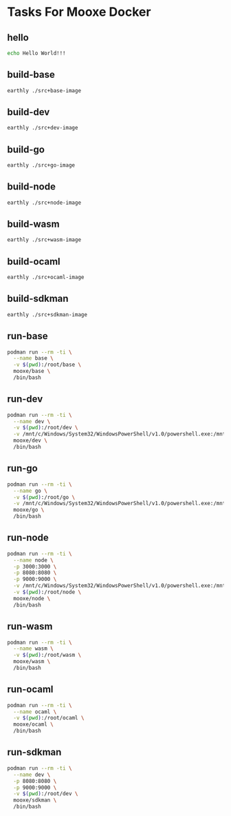 # Tasks For Mooxe Docker

## hello

```sh
echo Hello World!!!
```

## build-base

```sh
earthly ./src+base-image
```

## build-dev

```sh
earthly ./src+dev-image
```

## build-go

```sh
earthly ./src+go-image
```

## build-node

```sh
earthly ./src+node-image
```

## build-wasm

```sh
earthly ./src+wasm-image
```

## build-ocaml

```sh
earthly ./src+ocaml-image
```

## build-sdkman

```sh
earthly ./src+sdkman-image
```

## run-base

```sh
podman run --rm -ti \
  --name base \
  -v $(pwd):/root/base \
  mooxe/base \
  /bin/bash
```

## run-dev

```sh
podman run --rm -ti \
  --name dev \
  -v $(pwd):/root/dev \
  -v /mnt/c/Windows/System32/WindowsPowerShell/v1.0/powershell.exe:/mnt/c/Windows/System32/WindowsPowerShell/v1.0/powershell.exe \
  mooxe/dev \
  /bin/bash
```

## run-go

```sh
podman run --rm -ti \
  --name go \
  -v $(pwd):/root/go \
  -v /mnt/c/Windows/System32/WindowsPowerShell/v1.0/powershell.exe:/mnt/c/Windows/System32/WindowsPowerShell/v1.0/powershell.exe \
  mooxe/go \
  /bin/bash
```

## run-node

```sh
podman run --rm -ti \
  --name node \
  -p 3000:3000 \
  -p 8080:8080 \
  -p 9000:9000 \
  -v /mnt/c/Windows/System32/WindowsPowerShell/v1.0/powershell.exe:/mnt/c/Windows/System32/WindowsPowerShell/v1.0/powershell.exe \
  -v $(pwd):/root/node \
  mooxe/node \
  /bin/bash
```

## run-wasm

```sh
podman run --rm -ti \
  --name wasm \
  -v $(pwd):/root/wasm \
  mooxe/wasm \
  /bin/bash
```

## run-ocaml

```sh
podman run --rm -ti \
  --name ocaml \
  -v $(pwd):/root/ocaml \
  mooxe/ocaml \
  /bin/bash
```

## run-sdkman

```sh
podman run --rm -ti \
  --name dev \
  -p 8080:8080 \
  -p 9000:9000 \
  -v $(pwd):/root/dev \
  mooxe/sdkman \
  /bin/bash
```
